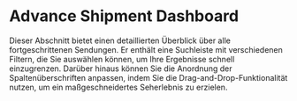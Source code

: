 # Advance Shipment Dashboard

Dieser Abschnitt bietet einen detaillierten Überblick über alle fortgeschrittenen Sendungen. Er enthält eine Suchleiste mit verschiedenen Filtern, die Sie auswählen können, um Ihre Ergebnisse schnell einzugrenzen. Darüber hinaus können Sie die Anordnung der Spaltenüberschriften anpassen, indem Sie die Drag-and-Drop-Funktionalität nutzen, um ein maßgeschneidertes Seherlebnis zu erzielen.
